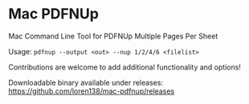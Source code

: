 # Mac PDFNUp

Mac Command Line Tool for PDFNUp Multiple Pages Per Sheet

Usage: `pdfnup --output <out> --nup 1/2/4/6 <filelist>`

Contributions are welcome to add additional functionality and options!

Downloadable binary available under releases: https://github.com/loren138/mac-pdfnup/releases

